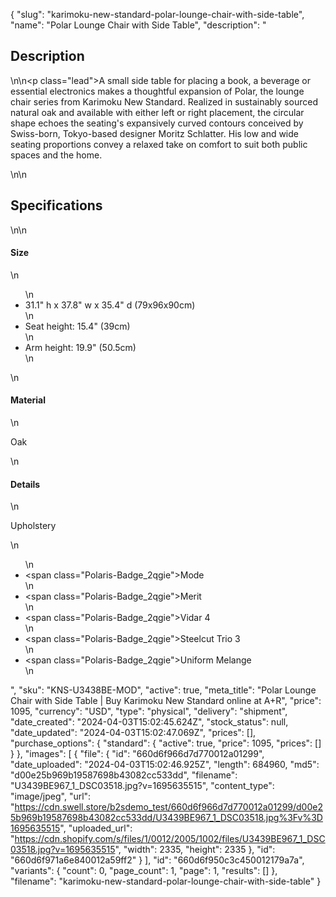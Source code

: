{
  "slug": "karimoku-new-standard-polar-lounge-chair-with-side-table",
  "name": "Polar Lounge Chair with Side Table",
  "description": "<h2>Description</h2>\n<!-- split -->\n<p class=\"lead\">A small side table for placing a book, a beverage or essential electronics makes a thoughtful expansion of Polar, the lounge chair series from Karimoku New Standard. Realized in sustainably sourced natural oak and available with either left or right placement, the circular shape echoes the seating's expansively curved contours conceived by Swiss-born, Tokyo-based designer Moritz Schlatter. His low and wide seating proportions convey a relaxed take on comfort to suit both public spaces and the home. </p>\n<!-- split -->\n<h2>Specifications</h2>\n<!-- split -->\n<h4>Size</h4>\n<ul>\n<li>31.1\" h x 37.8\" w x 35.4\" d (79x96x90cm)</li>\n<li>Seat height: 15.4\" (39cm)</li>\n<li>Arm height: 19.9\" (50.5cm)</li>\n</ul>\n<h4>Material</h4>\n<p>Oak</p>\n<h4>Details</h4>\n<p><span>Upholstery</span></p>\n<ul>\n<li><span><span class=\"Polaris-Badge_2qgie\">Mode</span></span></li>\n<li><span><span class=\"Polaris-Badge_2qgie\">Merit</span></span></li>\n<li><span><span class=\"Polaris-Badge_2qgie\">Vidar 4</span></span></li>\n<li><span><span class=\"Polaris-Badge_2qgie\">Steelcut Trio 3</span></span></li>\n<li><span><span class=\"Polaris-Badge_2qgie\">Uniform Melange</span></span></li>\n</ul>",
  "sku": "KNS-U3438BE-MOD",
  "active": true,
  "meta_title": "Polar Lounge Chair with Side Table | Buy Karimoku New Standard online at A+R",
  "price": 1095,
  "currency": "USD",
  "type": "physical",
  "delivery": "shipment",
  "date_created": "2024-04-03T15:02:45.624Z",
  "stock_status": null,
  "date_updated": "2024-04-03T15:02:47.069Z",
  "prices": [],
  "purchase_options": {
    "standard": {
      "active": true,
      "price": 1095,
      "prices": []
    }
  },
  "images": [
    {
      "file": {
        "id": "660d6f966d7d770012a01299",
        "date_uploaded": "2024-04-03T15:02:46.925Z",
        "length": 684960,
        "md5": "d00e25b969b19587698b43082cc533dd",
        "filename": "U3439BE967_1_DSC03518.jpg?v=1695635515",
        "content_type": "image/jpeg",
        "url": "https://cdn.swell.store/b2sdemo_test/660d6f966d7d770012a01299/d00e25b969b19587698b43082cc533dd/U3439BE967_1_DSC03518.jpg%3Fv%3D1695635515",
        "uploaded_url": "https://cdn.shopify.com/s/files/1/0012/2005/1002/files/U3439BE967_1_DSC03518.jpg?v=1695635515",
        "width": 2335,
        "height": 2335
      },
      "id": "660d6f971a6e840012a59ff2"
    }
  ],
  "id": "660d6f950c3c450012179a7a",
  "variants": {
    "count": 0,
    "page_count": 1,
    "page": 1,
    "results": []
  },
  "filename": "karimoku-new-standard-polar-lounge-chair-with-side-table"
}